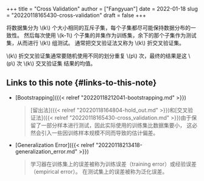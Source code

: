 +++
title = "Cross Validation"
author = ["Fangyuan"]
date = 2022-01-18
slug = "20220118165430-cross-validation"
draft = false
+++

将数据集分为 \\(k\\) 个大小相同的互斥子集，每个子集都尽可能保持数据分布的一致性。
然后每次使用 \\(k-1\\) 个子集的并集作为训练集，余下的那个子集作为测试集，从而进行 \\(k\\) 组测试。
通常把交叉验证法又称为 \\(k\\) 折交叉验证集。

\\(k\\) 折交叉验证集通常要随机使用不同的划分重复 \\(p\\) 次，最终的结果是这 \\(p\\) 次 \\(k\\) 交叉验证集
结果的均值。


## Links to this note {#links-to-this-note}

-   [Bootstrapping]({{< relref "20220118212041-bootstrapping.md" >}})

    >   [留出法]({{< relref "20220118164804-hold_out.md" >}})和[交叉验证法]({{< relref "20220118165430-cross_validation.md" >}})由于保留了一部分样本进行测试，因此实际使用的训练集比数据集要小，
    > 这必然会引入一些因训练样本规模不同而导致的估计偏差。
-   [Generalization Error]({{< relref "20220118213418-generalization_error.md" >}})

    >   学习器在训练集上的误差被称为训练误差（training error）或经验误差（empirical error）。
    > 在测试集上的误差被称为泛化误差。
